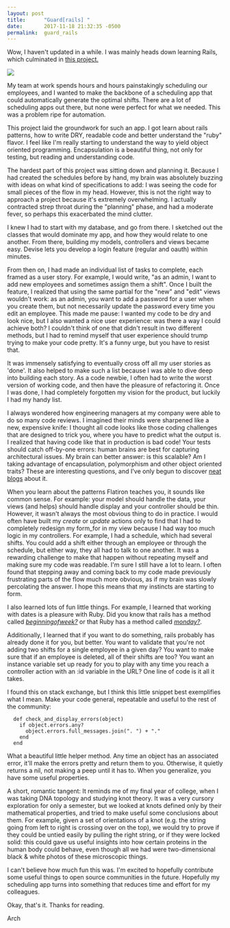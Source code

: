 ```yaml
---
layout: post
title:      "Guard[rails] "
date:       2017-11-18 21:32:35 -0500
permalink:  guard_rails
---
```



Wow, I haven't updated in a while. I was mainly heads down learning Rails, which culminated in [this project.](https://github.com/burrahey/scheduler)

![](https://imgur.com/a/KpFtX.jpg)

My team at work spends hours and hours painstakingly scheduling our employees, and I wanted to make the backbone of a scheduling app that could automatically generate the optimal shifts. There are a lot of scheduling apps out there, but none were perfect for what we needed. This was a problem ripe for automation.

This project laid the groundwork for such an app. I got learn about rails patterns, how to write DRY, readable code and better understand the "ruby" flavor. I feel like I'm really starting to understand the way to yield object oriented programming. Encapsulation is a beautiful thing, not only for testing, but reading and understanding code. 

The hardest part of this project was sitting down and planning it. Because I had created the schedules before by hand, my brain was absolutely buzzing with ideas on what kind of specifications to add: I was seeing the code for small pieces of the flow in my head. However, this is not the right way to approach a project because it's extremely overwhelming. I actually contracted strep throat during the "planning" phase, and had a moderate fever, so perhaps this exacerbated the mind clutter. 

I knew I had to start with my database, and go from there. I sketched out the classes that would dominate my app, and how they would relate to one another. From there, building my models, controllers and views became easy. Devise lets you develop a login feature (regular and oauth) within minutes.

From then on, I had made an individual list of tasks to complete, each framed as a user story. For example, I would write, "as an admin, I want to add new employees and sometimes assign them a shift". Once I built the feature, I realized that using the same partial for the "new" and "edit" views wouldn't work: as an admin, you want to add a password for a user when you create them, but not necessarily update the password every time you edit an employee. This made me pause: I wanted my code to be dry and look nice, but I also wanted a nice user experience: was there a way I could achieve both? I couldn't think of one that didn't result in two different methods, but I had to remind myself that user experience should trump trying to make your code pretty. It's a funny urge, but you have to resist that. 

It was immensely satisfying to eventually cross off all my user stories as 'done'. It also helped to make such a list because I was able to dive deep into building each story. As a code newbie, I often had to write the worst version of working code, and then have the pleasure of refactoring it. Once I was done, I had completely forgotten my vision for the product, but luckily I had my handy list. 

I always wondered how engineering managers at my company were able to do so many code reviews. I imagined their minds were sharpened like a new, expensive knife: I thought all code looks like those coding challenges that are designed to trick you, where you have to predict what the output is. I realized that having code like that in production is bad code! Your tests should catch off-by-one errors: human brains are best for capturing architectural issues. My brain can better answer: is this scalable? Am I taking advantage of encapsulation, polymorphism and other object oriented traits? These are interesting questions, and I've only begun to discover [neat blogs](http://blog.steveklabnik.com/posts/2011-09-06-the-secret-to-rails-oo-design) about it. 

When you learn about the patterns Flatiron teaches you, it sounds like common sense. For example: your model should handle the data, your views (and helps) should handle display and your controller should be thin. However, it wasn't always the most obvious thing to do in practice. I would often have built my *create* or *update* actions only to find that I had to completely redesign my form_for in my view because I had way too much logic in my controllers. For example, I had a schedule, which had several shifts. You could add a shift either through an employee or through the schedule, but either way, they all had to talk to one another. It was a rewarding challenge to make that happen without repeating myself and making sure my code was readable. I'm sure I still have a lot to learn. I often found that stepping away and coming back to my code made previously frustrating parts of the flow much more obvious, as if my brain was slowly percolating the answer. I hope this means that my instincts are starting to form.

I also learned lots of fun little things. For example, I learned that working with dates is a pleasure with Ruby. Did you know that rails has a method called [*beginningofweek?*](https://apidock.com/rails/ActiveSupport/CoreExtensions/Date/Calculations/beginning_of_week) or that Ruby has a method called [*monday?*](http://ruby-doc.org/stdlib-2.2.0/libdoc/date/rdoc/Date.html#method-i-monday-3F). 

Additionally, I learned that if you want to do something, rails probably has already done it for you, but better. You want to validate that you're not adding two shifts for a single employee in a given day? You want to make sure that if an employee is deleted, all of their shifts are too? You want an instance variable set up ready for you to play with any time you reach a controller action with an :id variable in the URL? One line of code is it all it takes.

I found this on stack exchange, but I think this little snippet best exemplifies what I mean. Make your code general, repeatable and useful to the rest of the community:
```
  def check_and_display_errors(object)
    if object.errors.any?
      object.errors.full_messages.join(". ") + "."
    end
  end
```

What a beautiful little helper method. Any time an object has an associated error, it'll make the errors pretty and return them to you. Otherwise, it quietly returns a nil, not making a peep until it has to. When you generalize, you have some useful properties. 

A short, romantic tangent: It reminds me of my final year of college, when I was taking DNA topology and studying knot theory. It was a very cursory exploration for only a semester, but we looked at knots defined only by their mathematical properties, and tried to make useful some conclusions about them. For example, given a set of orientations of a knot (e.g. the string going from left to right is crossing over on the top), we would try to prove if they could be untied easily by pulling the right string, or if they were locked solid: this could gave us useful insights into how certain proteins in the human body could behave, even though all we had were two-dimensional black & white photos of these microscopic things. 

I can't believe how much fun this was. I'm excited to hopefully contribute some useful things to open source communities in the future. Hopefully my scheduling app turns into something that reduces time and effort for my colleagues. 

Okay, that's it. Thanks for reading.

Arch
